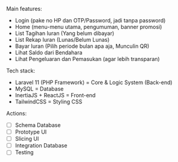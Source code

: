 Main features:
- Login (pake no HP dan OTP/Password, jadi tanpa password)
- Home (menu-menu utama, pengumuman, banner promosi)
- List Tagihan Iuran (Yang belum dibayar)
- List Rekap Iuran (Lunas/Belum Lunas)
- Bayar Iuran (Pilih periode bulan apa aja, Munculin QR)
- Lihat Saldo dari Bendahara
- Lihat Pengeluaran dan Pemasukan (agar lebih transparan)

Tech stack:
- Laravel 11 (PHP Framework) = Core & Logic System (Back-end)
- MySQL = Database
- InertiaJS + ReactJS = Front-end
- TailwindCSS = Styling CSS

Actions:
- [ ] Schema Database
- [ ] Prototype UI
- [ ] Slicing UI
- [ ] Integration Database
- [ ] Testing